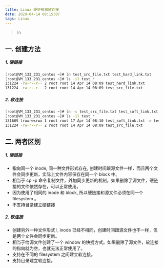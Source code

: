 ```yaml
---
title: Linux 硬链接和软连接
date: 2020-04-14 08:15:07
tags: Linux
---
```


> ln

<!-- more -->


## 一. 创建方法
##### 1. 硬链接
```sh
[root@VM_133_231_centos ~]# ln test_src_file.txt test_hard_link.txt
[root@VM_133_231_centos ~]# ls -il test_*
131224 -rw-r--r-- 2 root root 14 Apr 14 08:09 test_hard_link.txt
131224 -rw-r--r-- 2 root root 14 Apr 14 08:09 test_src_file.txt
```

##### 2. 软连接
```sh
[root@VM_133_231_centos ~]# ln -s test_src_file.txt test_soft_link.txt
[root@VM_133_231_centos ~]# ls -il test_*
131609 lrwxrwxrwx 1 root root 17 Apr 14 08:10 test_soft_link.txt -> test_src_file.txt
131224 -rw-r--r-- 2 root root 14 Apr 14 08:09 test_src_file.txt
```

## 二. 两者区别
##### 1. 硬链接
- 指向同一个 inode, 同一种文件形式存在, 创建时间跟源文件一样，而且两个文件会同步更新，实际上文件内容保存在同一个 block 中。
- 相当于 cp -p 命令复制文件，外加同步更新的机制。如果删除了源文件，硬链接的文件依然存在，可以正常使用。
- 因为使用了相同的 inode 和 block, 所以硬链接和源文件必须在同一个 filesystem 。
- 不支持目录建立硬链接

##### 2. 软连接
- 创建另外一种文件形式 l, inode 已经不相同，创建时间跟源文件也不一样，但是两个文件会同步更新。
- 相当于给源文件创建了一个 window 的快捷方式。如果删除了源文件，软连接的指向就为空，也就无法正常使用了。
- 支持在不同的 filesystem 之间建立软连接。
- 支持目录建立软连接。
